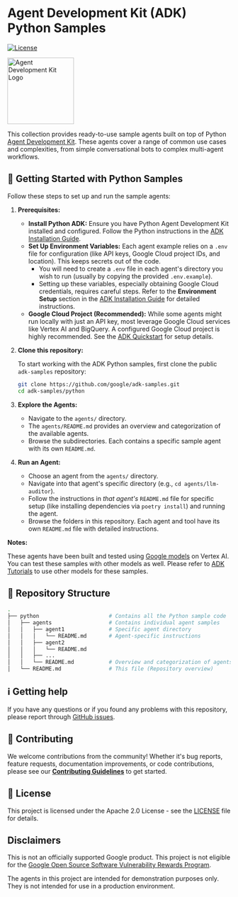 # Agent Development Kit (ADK) Python Samples

[![License](https://img.shields.io/badge/License-Apache_2.0-blue.svg)](LICENSE)

<img src="https://github.com/google/adk-docs/blob/main/docs/assets/agent-development-kit.png" alt="Agent Development Kit Logo" width="150">

This collection provides ready-to-use sample agents built on top of Python
[Agent Development Kit](https://github.com/google/adk-python). These agents
cover a range of common use cases and complexities, from simple conversational
bots to complex multi-agent workflows.

## 🚀 Getting Started with Python Samples

Follow these steps to set up and run the sample agents:

1.  **Prerequisites:**
    *   **Install Python ADK:** Ensure you have Python Agent
        Development Kit installed and configured. Follow the Python instructions in the
        [ADK Installation Guide](https://google.github.io/adk-docs/get-started/installation/#python).
    *   **Set Up Environment Variables:** Each agent example relies on a `.env`
        file for configuration (like API keys, Google Cloud project IDs, and
        location). This keeps secrets out of the code.
        *   You will need to create a `.env` file in each agent's directory you
            wish to run (usually by copying the provided `.env.example`).
        *   Setting up these variables, especially obtaining Google Cloud
            credentials, requires careful steps. Refer to the **Environment
            Setup** section in the [ADK Installation
            Guide](https://google.github.io/adk-docs/get-started/installation/#python)
            for detailed instructions.
    *   **Google Cloud Project (Recommended):** While some agents might run
        locally with just an API key, most leverage Google Cloud services like
        Vertex AI and BigQuery. A configured Google Cloud project is highly
        recommended. See the
        [ADK Quickstart](https://google.github.io/adk-docs/get-started/quickstart/#python)
        for setup details.


2.  **Clone this repository:**

    To start working with the ADK Python samples, first clone the public `adk-samples` repository:
    ```bash
    git clone https://github.com/google/adk-samples.git
    cd adk-samples/python
    ```

3.  **Explore the Agents:**

    *   Navigate to the `agents/` directory.
    *   The `agents/README.md` provides an overview and categorization of the available agents.
    *   Browse the subdirectories. Each contains a specific sample agent with its own
    `README.md`.

4.  **Run an Agent:**
    *   Choose an agent from the `agents/` directory.
    *   Navigate into that agent's specific directory (e.g., `cd agents/llm-auditor`).
    *   Follow the instructions in *that agent's* `README.md` file for specific
        setup (like installing dependencies via `poetry install`) and running
        the agent.
    *   Browse the folders in this repository. Each agent and tool have its own
        `README.md` file with detailed instructions.

**Notes:**

These agents have been built and tested using
[Google models](https://cloud.google.com/vertex-ai/generative-ai/docs/learn/models)
on Vertex AI. You can test these samples with other models as well. Please refer
to [ADK Tutorials](https://google.github.io/adk-docs/tutorials/) to use
other models for these samples.

## 🧱 Repository Structure
```bash
.
├── python                      # Contains all the Python sample code
│   ├── agents                  # Contains individual agent samples
│   │   ├── agent1              # Specific agent directory
│   │   │   └── README.md       # Agent-specific instructions
│   │   ├── agent2
│   │   │   └── README.md
│   │   ├── ...
│   │   └── README.md           # Overview and categorization of agents
│   └── README.md               # This file (Repository overview)
```

## ℹ️ Getting help

If you have any questions or if you found any problems with this repository,
please report through
[GitHub issues](https://github.com/google/adk-samples/issues).

## 🤝 Contributing

We welcome contributions from the community! Whether it's bug reports, feature
requests, documentation improvements, or code contributions, please see our
[**Contributing Guidelines**](https://github.com/google/adk-samples/blob/main/CONTRIBUTING.md)
to get started.

## 📄 License

This project is licensed under the Apache 2.0 License - see the
[LICENSE](https://github.com/google/adk-samples/blob/main/LICENSE) file for
details.

## Disclaimers

This is not an officially supported Google product. This project is not eligible
for the
[Google Open Source Software Vulnerability Rewards Program](https://bughunters.google.com/open-source-security).

The agents in this project are intended for demonstration purposes only. They is
not intended for use in a production environment.
